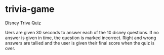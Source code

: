 # trivia-game

Disney Triva Quiz

Uers are given 30 seconds to answer each of the 10 disney questions. If no answer is given in time, the question is marked incorrect. Right and wrong answers are tallied and the user is given their final score when the quiz is over.